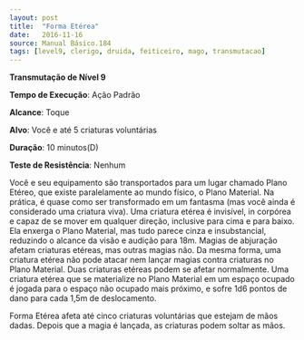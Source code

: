 ```yaml
---
layout: post
title:  "Forma Etérea"
date:   2016-11-16
source: Manual Básico.184
tags: [level9, clerigo, druida, feiticeiro, mago, transmutacao]
---
```


**Transmutação de Nível 9**

**Tempo de Execução**: Ação Padrão

**Alcance**: Toque

**Alvo**: Você e até 5 criaturas voluntárias

**Duração**: 10 minutos(D)

**Teste de Resistência**: Nenhum


Você e seu equipamento são transportados para um lugar chamado Plano Etéreo, que existe paralelamente ao mundo físico, o Plano Material. Na prática, é quase como ser transformado em um fantasma (mas você ainda é considerado uma criatura viva).
Uma criatura etérea é invisível, in corpórea e capaz de se mover em qualquer direção, inclusive para cima e para baixo. Ela enxerga o Plano Material, mas tudo parece cinza e insubstancial, reduzindo o alcance da visão e audição para 18m.
Magias de abjuração afetam criaturas etéreas, mas outras magias não. 
Da mesma forma, uma criatura etérea não pode atacar nem lançar magias contra criaturas no Plano Material. Duas criaturas etéreas podem se afetar normalmente.
Uma criatura etérea que se materialize no Plano Material em um espaço ocupado é jogada para o espaço não ocupado mais próximo, e sofre 1d6 pontos de dano para cada 1,5m de deslocamento.

Forma Etérea afeta até cinco criaturas voluntárias que estejam de mãos dadas. Depois que a magia é lançada, as criaturas podem soltar as mãos.